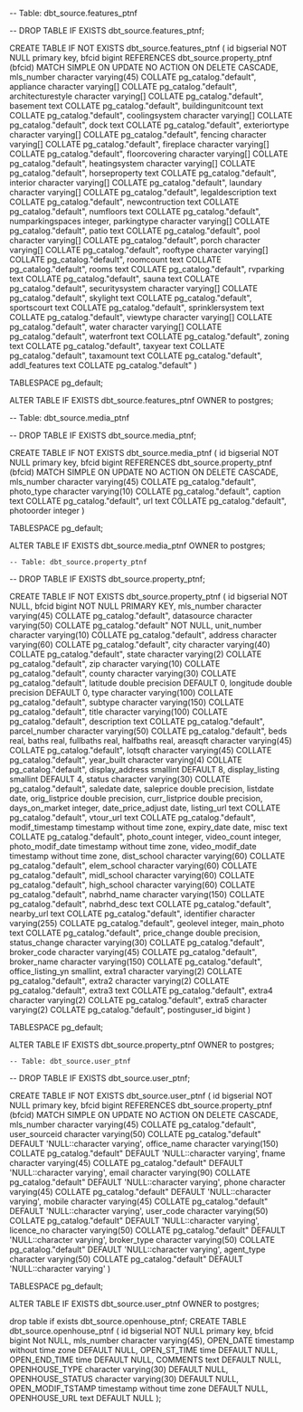 -- Table: dbt_source.features_ptnf

-- DROP TABLE IF EXISTS dbt_source.features_ptnf;

CREATE TABLE IF NOT EXISTS dbt_source.features_ptnf
(
    id bigserial NOT NULL primary key,
    bfcid bigint REFERENCES dbt_source.property_ptnf (bfcid) MATCH SIMPLE
        ON UPDATE NO ACTION
        ON DELETE CASCADE,
    mls_number character varying(45) COLLATE pg_catalog."default",
    appliance character varying[] COLLATE pg_catalog."default",
    architecturestyle character varying[] COLLATE pg_catalog."default",
    basement text COLLATE pg_catalog."default",
    buildingunitcount text COLLATE pg_catalog."default",
    coolingsystem character varying[] COLLATE pg_catalog."default",
    dock text COLLATE pg_catalog."default",
    exteriortype character varying[] COLLATE pg_catalog."default",
    fencing character varying[] COLLATE pg_catalog."default",
    fireplace character varying[] COLLATE pg_catalog."default",
    floorcovering character varying[] COLLATE pg_catalog."default",
    heatingsystem character varying[] COLLATE pg_catalog."default",
    horseproperty text COLLATE pg_catalog."default",
    interior character varying[] COLLATE pg_catalog."default",
    laundary character varying[] COLLATE pg_catalog."default",
    legaldescription text COLLATE pg_catalog."default",
    newcontruction text COLLATE pg_catalog."default",
    numfloors text COLLATE pg_catalog."default",
    numparkingspaces integer,
    parkingtype character varying[] COLLATE pg_catalog."default",
    patio text COLLATE pg_catalog."default",
    pool character varying[] COLLATE pg_catalog."default",
    porch character varying[] COLLATE pg_catalog."default",
    rooftype character varying[] COLLATE pg_catalog."default",
    roomcount text COLLATE pg_catalog."default",
    rooms text COLLATE pg_catalog."default",
    rvparking text COLLATE pg_catalog."default",
    sauna text COLLATE pg_catalog."default",
    securitysystem character varying[] COLLATE pg_catalog."default",
    skylight text COLLATE pg_catalog."default",
    sportscourt text COLLATE pg_catalog."default",
    sprinklersystem text COLLATE pg_catalog."default",
    viewtype character varying[] COLLATE pg_catalog."default",
    water character varying[] COLLATE pg_catalog."default",
    waterfront text COLLATE pg_catalog."default",
    zoning text COLLATE pg_catalog."default",
    taxyear text COLLATE pg_catalog."default",
    taxamount text COLLATE pg_catalog."default",
    addl_features text COLLATE pg_catalog."default"
)

TABLESPACE pg_default;

ALTER TABLE IF EXISTS dbt_source.features_ptnf
    OWNER to postgres;



-- Table: dbt_source.media_ptnf

-- DROP TABLE IF EXISTS dbt_source.media_ptnf;

CREATE TABLE IF NOT EXISTS dbt_source.media_ptnf
(
    id bigserial NOT NULL primary key,
    bfcid bigint REFERENCES dbt_source.property_ptnf (bfcid) MATCH SIMPLE
        ON UPDATE NO ACTION
        ON DELETE CASCADE,
    mls_number character varying(45) COLLATE pg_catalog."default",
    photo_type character varying(10) COLLATE pg_catalog."default",
    caption text COLLATE pg_catalog."default",
    url text COLLATE pg_catalog."default",
    photoorder integer
)

TABLESPACE pg_default;

ALTER TABLE IF EXISTS dbt_source.media_ptnf
    OWNER to postgres;


    -- Table: dbt_source.property_ptnf

-- DROP TABLE IF EXISTS dbt_source.property_ptnf;

CREATE TABLE IF NOT EXISTS dbt_source.property_ptnf
(
    id bigserial NOT NULL,
    bfcid bigint NOT NULL PRIMARY KEY,
    mls_number character varying(45) COLLATE pg_catalog."default",
    datasource character varying(50) COLLATE pg_catalog."default" NOT NULL,
    unit_number character varying(10) COLLATE pg_catalog."default",
    address character varying(60) COLLATE pg_catalog."default",
    city character varying(40) COLLATE pg_catalog."default",
    state character varying(2) COLLATE pg_catalog."default",
    zip character varying(10) COLLATE pg_catalog."default",
    county character varying(30) COLLATE pg_catalog."default",
    latitude double precision DEFAULT 0,
    longitude double precision DEFAULT 0,
    type character varying(100) COLLATE pg_catalog."default",
    subtype character varying(150) COLLATE pg_catalog."default",
    title character varying(100) COLLATE pg_catalog."default",
    description text COLLATE pg_catalog."default",
    parcel_number character varying(50) COLLATE pg_catalog."default",
    beds real,
    baths real,
    fullbaths real,
    halfbaths real,
    areasqft character varying(45) COLLATE pg_catalog."default",
    lotsqft character varying(45) COLLATE pg_catalog."default",
    year_built character varying(4) COLLATE pg_catalog."default",
    display_address smallint DEFAULT 8,
    display_listing smallint DEFAULT 4,
    status character varying(30) COLLATE pg_catalog."default",
    saledate date,
    saleprice double precision,
    listdate date,
    orig_listprice double precision,
    curr_listprice double precision,
    days_on_market integer,
    date_price_adjust date,
    listing_url text COLLATE pg_catalog."default",
    vtour_url text COLLATE pg_catalog."default",
    modif_timestamp timestamp without time zone,
    expiry_date date,
    misc text COLLATE pg_catalog."default",
    photo_count integer,
    video_count integer,
    photo_modif_date timestamp without time zone,
    video_modif_date timestamp without time zone,
    dist_school character varying(60) COLLATE pg_catalog."default",
    elem_school character varying(60) COLLATE pg_catalog."default",
    midl_school character varying(60) COLLATE pg_catalog."default",
    high_school character varying(60) COLLATE pg_catalog."default",
    nabrhd_name character varying(150) COLLATE pg_catalog."default",
    nabrhd_desc text COLLATE pg_catalog."default",
    nearby_url text COLLATE pg_catalog."default",
    identifier character varying(255) COLLATE pg_catalog."default",
    geolevel integer,
    main_photo text COLLATE pg_catalog."default",
    price_change double precision,
    status_change character varying(30) COLLATE pg_catalog."default",
    broker_code character varying(45) COLLATE pg_catalog."default",
    broker_name character varying(150) COLLATE pg_catalog."default",
    office_listing_yn smallint,
    extra1 character varying(2) COLLATE pg_catalog."default",
    extra2 character varying(2) COLLATE pg_catalog."default",
    extra3 text COLLATE pg_catalog."default",
    extra4 character varying(2) COLLATE pg_catalog."default",
    extra5 character varying(2) COLLATE pg_catalog."default",
    postinguser_id bigint
)

TABLESPACE pg_default;

ALTER TABLE IF EXISTS dbt_source.property_ptnf
    OWNER to postgres;


    -- Table: dbt_source.user_ptnf

-- DROP TABLE IF EXISTS dbt_source.user_ptnf;

CREATE TABLE IF NOT EXISTS dbt_source.user_ptnf
(
    id bigserial NOT NULL primary key,
    bfcid bigint REFERENCES dbt_source.property_ptnf (bfcid) MATCH SIMPLE
        ON UPDATE NO ACTION
        ON DELETE CASCADE,
    mls_number character varying(45) COLLATE pg_catalog."default",
    user_sourceid character varying(50) COLLATE pg_catalog."default" DEFAULT 'NULL::character varying',
    office_name character varying(150) COLLATE pg_catalog."default" DEFAULT 'NULL::character varying',
    fname character varying(45) COLLATE pg_catalog."default" DEFAULT 'NULL::character varying',
    email character varying(90) COLLATE pg_catalog."default" DEFAULT 'NULL::character varying',
    phone character varying(45) COLLATE pg_catalog."default" DEFAULT 'NULL::character varying',
    mobile character varying(45) COLLATE pg_catalog."default" DEFAULT 'NULL::character varying',
    user_code character varying(50) COLLATE pg_catalog."default" DEFAULT 'NULL::character varying',
    licence_no character varying(50) COLLATE pg_catalog."default" DEFAULT 'NULL::character varying',
    broker_type character varying(50) COLLATE pg_catalog."default" DEFAULT 'NULL::character varying',
    agent_type character varying(50) COLLATE pg_catalog."default" DEFAULT 'NULL::character varying'
)

TABLESPACE pg_default;

ALTER TABLE IF EXISTS dbt_source.user_ptnf
    OWNER to postgres;


drop table if exists dbt_source.openhouse_ptnf;
CREATE TABLE dbt_source.openhouse_ptnf (
    id bigserial NOT NULL primary key,
    bfcid bigint Not NULL,
   mls_number character varying(45),
  OPEN_DATE timestamp without time zone DEFAULT NULL,
  OPEN_ST_TIME time DEFAULT NULL,
  OPEN_END_TIME time DEFAULT NULL,
  COMMENTS text DEFAULT NULL,
  OPENHOUSE_TYPE character varying(30) DEFAULT NULL,
  OPENHOUSE_STATUS character varying(30) DEFAULT NULL,
  OPEN_MODIF_TSTAMP timestamp without time zone DEFAULT NULL,
  OPENHOUSE_URL text DEFAULT NULL
);
